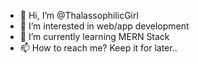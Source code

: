 - 👋 Hi, I’m @ThalassophilicGirl
- 👀 I’m interested in web/app development
- 🌱 I’m currently learning MERN Stack
- 📫 How to reach me? Keep it for later..

<!---
ThalassophilicGirl/ThalassophilicGirl is a ✨ special ✨ repository because its `README.md` (this file) appears on your GitHub profile.
You can click the Preview link to take a look at your changes.
--->
